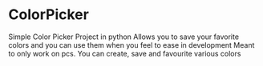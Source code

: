 # ColorPicker
Simple Color Picker Project in python
Allows you to save your favorite colors and you can use them when you feel to ease in development
Meant to only work on pcs. You can create, save and favourite various colors
